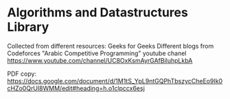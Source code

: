 # Algorithms and Datastructures Library
Collected from different resources:
  Geeks for Geeks
  Different blogs from Codeforces
  "Arabic Competitive Programming" youtube chanel https://www.youtube.com/channel/UC8OxKsmAyrGAfBiluhpLkbA

PDF copy: https://docs.google.com/document/d/1M1tS_YpL9ntGQPhTbszycCheEo9Ik0cHZo0QrUI8WMM/edit#heading=h.o1clpccx6esj
